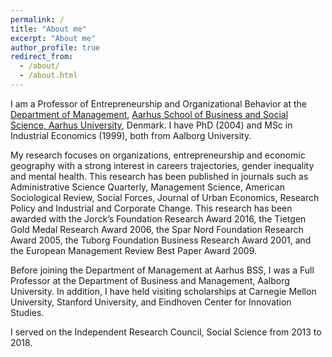 ```yaml
---
permalink: /
title: "About me"
excerpt: "About me"
author_profile: true
redirect_from: 
  - /about/
  - /about.html
---
```


I am a Professor of Entrepreneurship and Organizational Behavior at the [Department of Management](https://mgmt.au.dk), [Aarhus School of Business and Social Science, Aarhus University](https://bss.au.dk), Denmark. I have PhD (2004) and MSc in Industrial Economics (1999), both from Aalborg University. 

My research focuses on organizations, entrepreneurship and economic geography with a strong interest in careers trajectories, gender inequality and mental health. This research has been published in journals such as Administrative Science Quarterly, Management Science, American Sociological Review, Social Forces, Journal of Urban Economics, Research Policy and Industrial and Corporate Change. This research has been awarded with the Jorck’s Foundation Research Award 2016, the Tietgen Gold Medal Research Award 2006, the Spar Nord Foundation Research Award 2005, the Tuborg Foundation Business Research Award 2001, and the European Management Review Best Paper Award 2009. 

Before joining the Department of Management at Aarhus BSS, I was a Full Professor at the Department of Business and Management, Aalborg University. In addition, I have held visiting scholarships at Carnegie Mellon University, Stanford University, and Eindhoven Center for Innovation Studies.

I served on the Independent Research Council, Social Science from 2013 to 2018.
